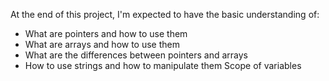 At the end of this project, I'm expected to have the basic understanding of:

* What are pointers and how to use them
* What are arrays and how to use them
* What are the differences between pointers and arrays
* How to use strings and how to manipulate them
Scope of variables
